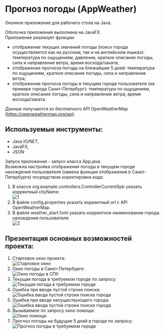 # Прогноз погоды (AppWeather)
Оконное приложение для рабочего стола на Java.  

Оболочка приложения выполнена на JavaFX.  
Приложение реализует функции:  
-	отображение текущих значений погоды (поиск города осуществляется как на русском, так и на английском языках): температура по ощущениям, давление, краткое описание погоды, сила и направление ветра, время восхода/заката;  
- отображение прогноза погоды на ближайшие 5 дней: температура по ощущениям, краткое описание погоды, сила и направление ветра;  
-	отображение прогноза погоды в текущем городе пользователя (на примере города Санкт-Петербург): температура по ощущениям, краткое описание погоды, сила и направление ветра, время восхода/заката.  

Данные получаются из бесплатного API OpenWeatherMap (https://openweathermap.org/api).

## Используемые инструменты:
-	Java IO/NET,  
-	JavaFX,  
-	JSON  

Запуск приложения - запуск класса App.java  
Возможна настройка отображения погоды в текущем городе нахождения пользователя (замена функции отображения в Санкт-Петербурге) посредством коректировки кода:  
1. В классе org.example.controllers.ControllerCurrentSpb указать корректный cityName:  
![1](https://user-images.githubusercontent.com/77875474/221778893-e9374dc8-f862-4287-b63d-d01a996ab376.jpg)  
2. В файле config.properties указать корректный url с API OpenWeatherMap.  
3. В файле weather_start.fxml указать корректное наименование города нахождения пользователя:  
![2](https://user-images.githubusercontent.com/77875474/221780431-217a1ce7-2bfb-4f89-861d-bf12ac982a30.jpg)  

 

## Презентация основных возможностей проекта:
1. Стартовое окно проекта:  
![Стартовое окно](https://user-images.githubusercontent.com/77875474/221772605-cf22d258-597e-46c4-898a-1ff2f2267b62.jpg)  
2. Окно погоды в Санкт-Петербурге:  
![Окно погоды в СПб](https://user-images.githubusercontent.com/77875474/221772759-84e3fec8-ea76-455f-ba79-6863791a6581.jpg)  
3. Текущая погода в требуемом городе по запросу:  
![Текущая погода в требуемом городе](https://user-images.githubusercontent.com/77875474/221772984-68a94224-e336-4860-80f0-4c94e4eb0063.jpg)  
4. Ошибка при вводе пустой строки поиска:  
![Ошибка ввода пустой строки поиска города](https://user-images.githubusercontent.com/77875474/221773056-789f871b-1883-4d6a-8082-8426a62fe16b.jpg)  
5. Ошибка при вводе несуществующего города:  
![Ошибка ввода пустой строки поиска города](https://user-images.githubusercontent.com/77875474/221773101-a3970a9e-aee5-4e7f-955e-b30af9ecc142.jpg)  
6. Вызываемое по запросу окно помощи:  
![Окно помощи](https://user-images.githubusercontent.com/77875474/221773221-637815b9-0af8-45d6-b29d-f058fe6b432c.jpg)  
7. Прогноз погоды на будущие 5 дней в городе по запросу:  
![Прогноз погоды в требуемом городе](https://user-images.githubusercontent.com/77875474/221773313-9cadef9f-7b6b-4405-830d-600a29f9368a.jpg)   
